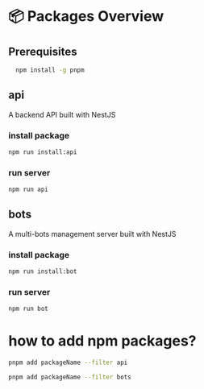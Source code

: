 
# 📦 Packages Overview

## Prerequisites
```bash
  npm install -g pnpm
```

## api
A backend API built with NestJS
### install package
```bash
npm run install:api    
```
### run server
```bash
npm run api
```


## bots
A multi-bots management server built with NestJS
### install package
```bash
npm run install:bot    
```
### run server
```bash
npm run bot
```

# how to add npm packages?
```bash
pnpm add packageName --filter api
```
```bash
pnpm add packageName --filter bots
```
